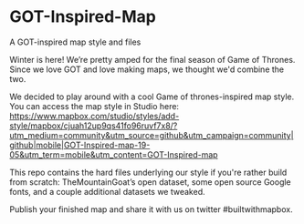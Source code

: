 # GOT-Inspired-Map
A GOT-inspired map style and files

Winter is here! We’re pretty amped for the final season of Game of Thrones. Since we love GOT and love making maps, we thought we'd combine the two. 

We decided to play around with a cool Game of thrones-inspired map style. You can access the map style in Studio here: 
https://www.mapbox.com/studio/styles/add-style/mapbox/cjuah12up9qs41fo96ruvf7x8/?utm_medium=community&utm_source=github&utm_campaign=community|github|mobile|GOT-Inspired-map-19-05&utm_term=mobile&utm_content=GOT-Inspired-map		

This repo contains the hard files underlying our style if you're rather build from scratch: TheMountainGoat’s open dataset, some open source Google fonts, and a couple additional datasets we tweaked. 

Publish your finished map and share it with us on twitter #builtwithmapbox. 
